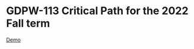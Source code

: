 # GDPW-113 Critical Path for the 2022 Fall term
[Demo](https://felice63.github.io/GDPW-113-critPath-main/)
